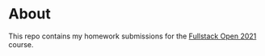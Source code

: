 # About
This repo contains my homework submissions for the [Fullstack Open 2021](https://fullstackopen.com/en/) course.


